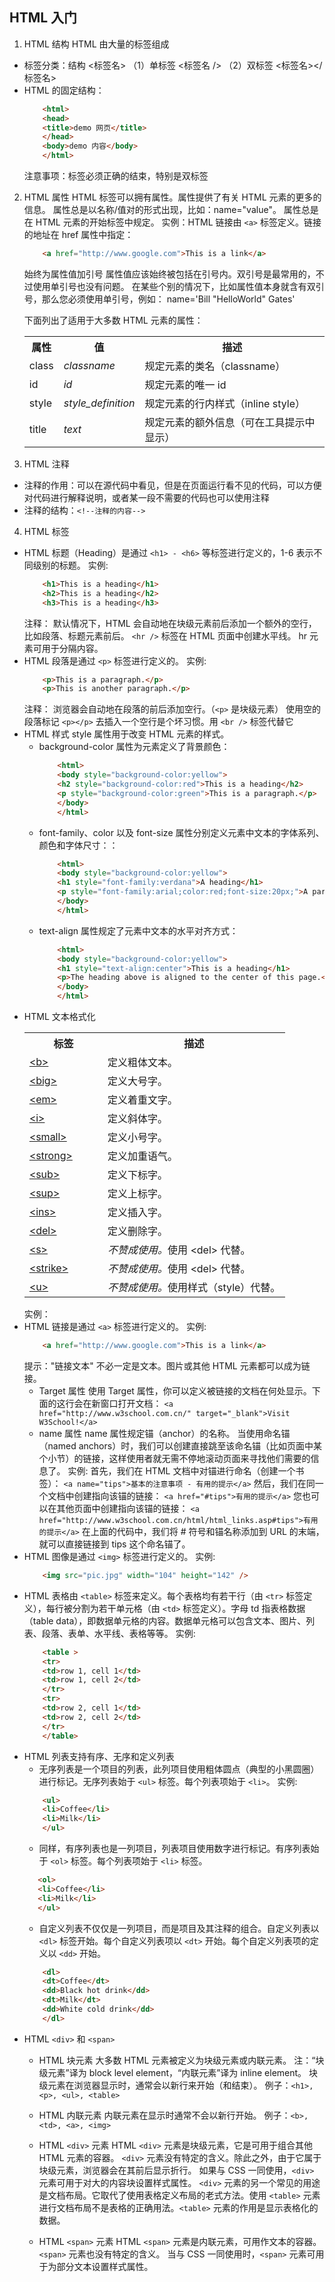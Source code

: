 ## HTML 入门
1. HTML 结构
HTML 由大量的标签组成
- 标签分类：结构 <标签名>
  （1）单标签  <标签名 />
  （2）双标签  <标签名></标签名>
- HTML 的固定结构：
    ```html
        <html>
        <head>
        <title>demo 网页</title>
        </head>
        <body>demo 内容</body>
        </html>
    ```
    注意事项：标签必须正确的结束，特别是双标签

2. HTML 属性
HTML 标签可以拥有属性。属性提供了有关 HTML 元素的更多的信息。
属性总是以名称/值对的形式出现，比如：name="value"。
属性总是在 HTML 元素的开始标签中规定。
实例：HTML 链接由 `<a>` 标签定义。链接的地址在 href 属性中指定：
    ```html
        <a href="http://www.google.com">This is a link</a>
    ```
    始终为属性值加引号
    属性值应该始终被包括在引号内。双引号是最常用的，不过使用单引号也没有问题。
    在某些个别的情况下，比如属性值本身就含有双引号，那么您必须使用单引号，例如：
    name='Bill "HelloWorld" Gates'

    下面列出了适用于大多数 HTML 元素的属性：
    <table>
    <tr>
    <th>属性</th>
    <th>值</th>
    <th>描述</th>
    </tr>

    <tr>
    <td>class</td>
    <td><i>classname</i></td>
    <td>规定元素的类名（classname）</td>
    </tr>

    <tr>
    <td>id</td>
    <td><i>id</i></td>
    <td>规定元素的唯一 id</td>
    </tr>

    <tr>
    <td>style</td>
    <td><i>style_definition</i></td>
    <td>规定元素的行内样式（inline style）</td>
    </tr>

    <tr>
    <td>title</td>
    <td><i>text</i></td>
    <td>规定元素的额外信息（可在工具提示中显示）</td>
    </tr>
    </table>

3. HTML 注释
- 注释的作用：可以在源代码中看见，但是在页面运行看不见的代码，可以方便对代码进行解释说明，或者某一段不需要的代码也可以使用注释
- 注释的结构：`<!--注释的内容-->`

4. HTML 标签
- HTML 标题（Heading）是通过 `<h1> - <h6>` 等标签进行定义的，1-6 表示不同级别的标题。
实例:
    ```html
        <h1>This is a heading</h1>
        <h2>This is a heading</h2>
        <h3>This is a heading</h3>
    ```
    注释：
    默认情况下，HTML 会自动地在块级元素前后添加一个额外的空行，比如段落、标题元素前后。
    `<hr />` 标签在 HTML 页面中创建水平线。
    hr 元素可用于分隔内容。
- HTML 段落是通过 `<p>` 标签进行定义的。
实例:
    ```html
        <p>This is a paragraph.</p>
        <p>This is another paragraph.</p>
    ```
    注释：
    浏览器会自动地在段落的前后添加空行。（`<p>` 是块级元素）
    使用空的段落标记 `<p></p>` 去插入一个空行是个坏习惯。用 `<br />` 标签代替它
- HTML 样式
style 属性用于改变 HTML 元素的样式。
    - background-color 属性为元素定义了背景颜色：
        ```html
            <html>
            <body style="background-color:yellow">
            <h2 style="background-color:red">This is a heading</h2>
            <p style="background-color:green">This is a paragraph.</p>
            </body>
            </html>
        ```
    - font-family、color 以及 font-size 属性分别定义元素中文本的字体系列、颜色和字体尺寸：：
        ```html
            <html>
            <body style="background-color:yellow">
            <h1 style="font-family:verdana">A heading</h1>
            <p style="font-family:arial;color:red;font-size:20px;">A paragraph.</p>
            </body>
            </html>
        ```
    - text-align 属性规定了元素中文本的水平对齐方式：
        ```html
            <html>
            <body style="background-color:yellow">
            <h1 style="text-align:center">This is a heading</h1>
            <p>The heading above is aligned to the center of this page.</p>
            </body>
            </html>
        ```
- HTML 文本格式化
    <table class="dataintable">
    <tr>
    <th style="width:30%">标签</th>
    <th style="width:70%">描述</th>
    </tr>
    <tr>
    <td><a href="/tags/tag_font_style.asp">&lt;b&gt;</a></td>
    <td>定义粗体文本。</td>
    </tr>
    <tr>
    <td><a href="/tags/tag_font_style.asp">&lt;big&gt;</a></td>
    <td>定义大号字。</td>
    </tr>
    <tr>
    <td><a href="/tags/tag_phrase_elements.asp">&lt;em&gt;</a></td>
    <td>定义着重文字。</td>
    </tr>
    <tr>
    <td><a href="/tags/tag_font_style.asp">&lt;i&gt;</a></td>
    <td>定义斜体字。</td>
    </tr>
    <tr>
    <td><a href="/tags/tag_font_style.asp">&lt;small&gt;</a></td>
    <td>定义小号字。</td>
    </tr>
    <tr>
    <td><a href="/tags/tag_phrase_elements.asp">&lt;strong&gt;</a></td>
    <td>定义加重语气。</td>
    </tr>
    <tr>
    <td><a href="/tags/tag_sup.asp">&lt;sub&gt;</a></td>
    <td>定义下标字。</td>
    </tr>
    <tr>
    <td><a href="/tags/tag_sup.asp">&lt;sup&gt;</a></td>
    <td>定义上标字。</td>
    </tr>
    <tr>
    <td><a href="/tags/tag_ins.asp">&lt;ins&gt;</a></td>
    <td>定义插入字。</td>
    </tr>
    <tr>
    <td><a href="/tags/tag_del.asp">&lt;del&gt;</a></td>
    <td>定义删除字。</td>
    </tr>
    <tr>
    <td><a href="/tags/tag_strike.asp">&lt;s&gt;</a></td>
    <td class="deprecated"><em>不赞成使用。</em>使用 &lt;del&gt; 代替。</td>
    </tr>
    <tr>
    <td><a href="/tags/tag_strike.asp">&lt;strike&gt;</a></td>
    <td class="deprecated"><em>不赞成使用。</em>使用 &lt;del&gt; 代替。</td>
    </tr>
    <tr>
    <td><a href="/tags/tag_u.asp">&lt;u&gt;</a></td>
    <td class="deprecated"><em>不赞成使用。</em>使用样式（style）代替。</td>
    </tr>
    </table>
    实例：
- HTML 链接是通过 `<a>` 标签进行定义的。
实例:
    ```html
        <a href="http://www.google.com">This is a link</a>
    ```
    提示："链接文本" 不必一定是文本。图片或其他 HTML 元素都可以成为链接。
    - Target 属性
    使用 Target 属性，你可以定义被链接的文档在何处显示。下面的这行会在新窗口打开文档：
    `<a href="http://www.w3school.com.cn/" target="_blank">Visit W3School!</a>`
    - name 属性
    name 属性规定锚（anchor）的名称。
    当使用命名锚（named anchors）时，我们可以创建直接跳至该命名锚（比如页面中某个小节）的链接，这样使用者就无需不停地滚动页面来寻找他们需要的信息了。
    实例:
    首先，我们在 HTML 文档中对锚进行命名（创建一个书签）：
    `<a name="tips">基本的注意事项 - 有用的提示</a>`
    然后，我们在同一个文档中创建指向该锚的链接：
    `<a href="#tips">有用的提示</a>`
    您也可以在其他页面中创建指向该锚的链接：
    `<a href="http://www.w3school.com.cn/html/html_links.asp#tips">有用的提示</a>`
    在上面的代码中，我们将 # 符号和锚名称添加到 URL 的末端，就可以直接链接到 tips 这个命名锚了。
- HTML 图像是通过 `<img>` 标签进行定义的。
实例:
    ```html
        <img src="pic.jpg" width="104" height="142" />
    ```
- HTML 表格由 `<table>` 标签来定义。每个表格均有若干行（由 `<tr>` 标签定义），每行被分割为若干单元格（由 `<td>` 标签定义）。字母 td 指表格数据（table data），即数据单元格的内容。数据单元格可以包含文本、图片、列表、段落、表单、水平线、表格等等。
实例:
    ```html
        <table >
        <tr>
        <td>row 1, cell 1</td>
        <td>row 1, cell 2</td>
        </tr>
        <tr>
        <td>row 2, cell 1</td>
        <td>row 2, cell 2</td>
        </tr>
        </table>
    ```
- HTML 列表支持有序、无序和定义列表
    - 无序列表是一个项目的列表，此列项目使用粗体圆点（典型的小黑圆圈）进行标记。无序列表始于 `<ul>` 标签。每个列表项始于 `<li>`。
    实例:
    ```html
        <ul>
        <li>Coffee</li>
        <li>Milk</li>
        </ul>
    ```
    - 同样，有序列表也是一列项目，列表项目使用数字进行标记。有序列表始于 `<ol>` 标签。每个列表项始于 `<li>` 标签。
     ```html
        <ol>
        <li>Coffee</li>
        <li>Milk</li>
        </ul>
    ```
    - 自定义列表不仅仅是一列项目，而是项目及其注释的组合。自定义列表以 `<dl>` 标签开始。每个自定义列表项以 `<dt>` 开始。每个自定义列表项的定义以 `<dd>` 开始。
    ```html
        <dl>
        <dt>Coffee</dt>
        <dd>Black hot drink</dd>
        <dt>Milk</dt>
        <dd>White cold drink</dd>
        </dl>
    ```
- HTML `<div>` 和 `<span>`
    - HTML 块元素
    大多数 HTML 元素被定义为块级元素或内联元素。
    注：“块级元素”译为 block level element，“内联元素”译为 inline element。
    块级元素在浏览器显示时，通常会以新行来开始（和结束）。
    例子：`<h1>, <p>, <ul>, <table>`
    - HTML 内联元素
    内联元素在显示时通常不会以新行开始。
    例子：`<b>, <td>, <a>, <img>`

    - HTML `<div>` 元素
    HTML `<div>` 元素是块级元素，它是可用于组合其他 HTML 元素的容器。
    `<div>` 元素没有特定的含义。除此之外，由于它属于块级元素，浏览器会在其前后显示折行。
    如果与 CSS 一同使用，`<div>` 元素可用于对大的内容块设置样式属性。
    `<div>` 元素的另一个常见的用途是文档布局。它取代了使用表格定义布局的老式方法。使用 `<table>` 元素进行文档布局不是表格的正确用法。`<table>` 元素的作用是显示表格化的数据。
    - HTML `<span>` 元素
    HTML `<span>` 元素是内联元素，可用作文本的容器。
    `<span>` 元素也没有特定的含义。
    当与 CSS 一同使用时，`<span>` 元素可用于为部分文本设置样式属性。